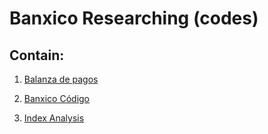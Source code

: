 # Banxico Researching (codes)

## Contain:
1. [Balanza de pagos](https://github.com/Fernandogomezr/Experience-in-Financial-Markets/blob/main/Codes/Balanza%20de%20Pagos%20SIE%20BANXICO.ipynb)

2. [Banxico Código](https://github.com/Fernandogomezr/Experience-in-Financial-Markets/blob/main/Codes/Banxico%20Código.ipynb)

3. [Index Analysis](https://github.com/Fernandogomezr/Experience-in-Financial-Markets/blob/main/Codes/Index%20Analysis.ipynb)
  
